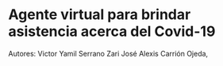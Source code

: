 # Agente virtual para brindar asistencia acerca del Covid-19

Autores:
	Victor Yamil Serrano Zari
  José Alexis Carrión Ojeda,
